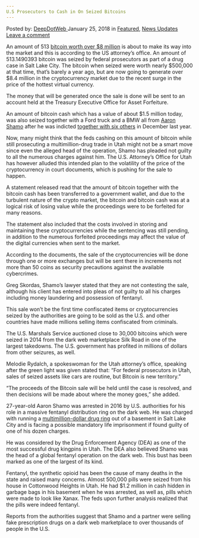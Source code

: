 ```yaml
---
U.S Prosecutors to Cash in On Seized Bitcoins
---
```

<article class="post-listing post-24542 post type-post status-publish format-standard has-post-thumbnail hentry category-deepdot-news category-news-updates tag-bitcoins tag-cash tag-prosecutors tag-seized">
    <div class="post-inner">
    <p class="post-meta">
    <span>Posted by: <a href="https://www.deepdotweb.com/author/admin/" title="">DeepDotWeb </a></span>
    <span>January 25, 2018</span>
    <span>in <a href="https://www.deepdotweb.com/category/deepdot-news/" rel="category tag">Featured</a>, <a href="https://www.deepdotweb.com/category/news-updates/" rel="category tag">News Updates</a></span>
    <span><a href="https://www.deepdotweb.com/2018/01/25/u-s-prosecutors-cash-seized-bitcoins/#respond">Leave a comment</a></span>
    </p>
    <div class="clear"></div>
    <div class="entry">
    <p>An amount of 513 <a href="https://www.deepdotweb.com/2018/01/05/feds-sell-alleged-darknet-dealers-bitcoin/">bitcoin worth over $8 million</a> is about to make its way into the market and this is according to the US attorney’s office. An amount of 513.1490393 bitcoin was seized by federal prosecutors as part of a drug case in Salt Lake City. The bitcoin when seized were worth nearly $500,000 at that time, that’s barely a year ago, but are now going to generate over $8.4 million in the cryptocurrency market due to the recent surge in the price of the hottest virtual currency.</p>
    <p>The money that will be generated once the sale is done will be sent to an account held at the Treasury Executive Office for Asset Forfeiture.</p>
    <p>An amount of bitcoin cash which has a value of about $1.5 million today, was also seized together with a Ford truck and a BMW all from <a href="http://www.forexlive.com/news/!/us-government-to-sell-513-bitcoin-in-dark-web-seizure-20180107">Aaron Shamo</a> after he was indicted <a href="https://www.deepdotweb.com/2017/12/11/darknet-opioid-ring-suspect-stay-jail-trial/">together with six others</a> in December last year.</p>
    <p>Now, many might think that the feds cashing on this amount of bitcoin while still prosecuting a multimillion-drug trade in Utah might not be a smart move since even the alleged head of the operation, Shamo has pleaded not guilty to all the numerous charges against him. The U.S. Attorney’s Office for Utah has however alluded this intended plan to the volatility of the price of the cryptocurrency in court documents, which is pushing for the sale to happen.</p>
    <p>A statement released read that the amount of bitcoin together with the bitcoin cash has been transferred to a government wallet, and due to the turbulent nature of the crypto market, the bitcoin and bitcoin cash was at a logical risk of losing value while the proceedings were to be forfeited for many reasons.</p>
    <p>The statement also included that the costs involved in storing and maintaining these cryptocurrencies while the sentencing was still pending, in addition to the numerous forfeited proceedings may affect the value of the digital currencies when sent to the market.</p>
    <p>According to the documents, the sale of the cryptocurrencies will be done through one or more exchanges but will be sent there in increments not more than 50 coins as security precautions against the available cybercrimes.</p>
    <p>Greg Skordas, Shamo’s lawyer stated that they are not contesting the sale, although his client has entered into pleas of not guilty to all his charges including money laundering and possession of fentanyl.</p>
    <p>This sale won’t be the first time confiscated items or cryptocurrencies seized by the authorities are going to be sold as the U.S. and other countries have made millions selling items confiscated from criminals.</p>
    <p>The U.S. Marshals Service auctioned close to 30,000 bitcoins which were seized in 2014 from the dark web marketplace Silk Road in one of the largest takedowns. The U.S. government has profited in millions of dollars from other seizures, as well.</p>
    <p>Melodie Rydalch, a spokeswoman for the Utah attorney’s office, speaking after the green light was given stated that: “For federal prosecutors in Utah, sales of seized assets like cars are routine, but Bitcoin is new territory.”</p>
    <p>“The proceeds of the Bitcoin sale will be held until the case is resolved, and then decisions will be made about where the money goes,” she added.</p>
    <p>27-year-old Aaron Shamo was arrested in 2016 by U.S. authorities for his role in a massive fentanyl distribution ring on the dark web. He was charged with running a <a href="https://www.deepdotweb.com/2017/12/06/28-overdose-death-linked-darknet-drug-ring-utah/"> multimillion-dollar drug ring</a> out of a basement in Salt Lake City and is facing a possible mandatory life imprisonment if found guilty of one of his dozen charges.</p>
    <p>He was considered by the Drug Enforcement Agency (DEA) as one of the most successful drug kingpins in Utah. The DEA also believed Shamo was the head of a global fentanyl operation on the dark web. This bust has been marked as one of the largest of its kind.</p>
    <p>Fentanyl, the synthetic opioid has been the cause of many deaths in the state and raised many concerns. Almost 500,000 pills were seized from his house in Cottonwood Heights in Utah. He had $1.2 million in cash hidden in garbage bags in his basement when he was arrested, as well as, pills which were made to look like Xanax. The feds upon further analysis realized that the pills were indeed fentanyl.</p>
    <p>Reports from the authorities suggest that Shamo and a partner were selling fake prescription drugs on a dark web marketplace to over thousands of people in the U.S.</p>
    </div>
    <span style="display:none"><a href="https://www.deepdotweb.com/tag/bitcoins/" rel="tag">bitcoins</a> <a href="https://www.deepdotweb.com/tag/cash/" rel="tag">cash</a> <a href="https://www.deepdotweb.com/tag/prosecutors/" rel="tag">prosecutors</a> <a href="https://www.deepdotweb.com/tag/seized/" rel="tag">seized</a></span> <span style="display:none" class="updated">2018-01-25</span>
    <div style="display:none" class="vcard author" itemprop="author" itemscope itemtype="http://schema.org/Person"><strong class="fn" itemprop="name"><a href="https://www.deepdotweb.com/author/admin/" title="Posts by DeepDotWeb" rel="author">DeepDotWeb</a></strong></div>
    </div>
</article>

